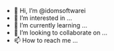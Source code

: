 - 👋 Hi, I’m @idomsoftwarei
- 👀 I’m interested in ...
- 🌱 I’m currently learning ...
- 💞️ I’m looking to collaborate on ...
- 📫 How to reach me ...

<!---
idomsoftwarei/idomsoftwarei is a ✨ special ✨ repository because its `README.md` (this file) appears on your GitHub profile.
You can click the Preview link to take a look at your changes.
--->
